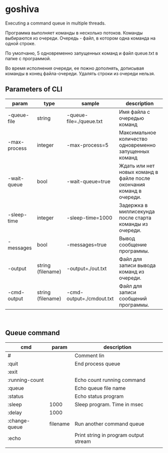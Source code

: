 goshiva
=======

Executing a command queue in multiple threads.

Программа выполняет команды в несколько потоков. Команды выбираются из очереди.
Очередь - файл, в котором одна команда на одной строке.

По умолчаню, 5 одновременно запущенных команд и файл queue.txt в папке с
программой.

Во время исполнения очереди, ее пожно дополнять, дописывая команды в конец
файла-очереди. Удалять строки из очереди нельзя.

Parameters of CLI
-----------------

| param         | type              | sample                    | description                                                          |
|---------------|-------------------|---------------------------|----------------------------------------------------------------------|
| \-queue-file  | string            | \-queue-file=./queue.txt  | Имя файла с очередью команд                                          |
| \-max-process | integer           | \-max-process=5           | Максимальное количество одновременно запущенных команд               |
| \-wait-queue  | bool              | \-wait-queue=true         | Ждать или нет новых команд в файле после окончания команд в очереди. |
| \-sleep-time  | integer           | \-sleep-time=1000         | Задержка в миллисекунда после старта команды из очереди.             |
| \-messages    | bool              | \-messages=true           | Вывод сообщение программы.                                           |
| \-output      | string (filename) | \-output=./out.txt        | Файл для записи вывода команд из очереди.                            |
| \-cmd-output  | string (filename) | \-cmd-output=./cmdout.txt | Файл для записи сообщений программы.                                 |

 

Queue command
-------------

| cmd            | param    | description                           |
|----------------|----------|---------------------------------------|
| \#             |          | Comment lin                           |
| :quit          |          | End process queue                     |
| :exit          |          |                                       |
| :running-count |          | Echo count running command            |
| :queue         |          | Echo queue file name                  |
| :status        |          | Echo status program                   |
| :sleep         | 1000     | Sleep program. Time in msec           |
| :delay         | 1000     |                                       |
| :change-queue  | filename | Run another command queue             |
| :echo          |          | Print string in program output stream |
|                |          |                                       |

 

 
